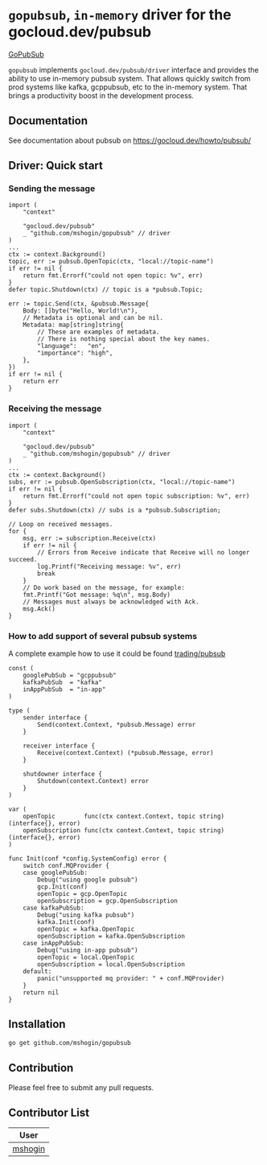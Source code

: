 # `gopubsub`, `in-memory` driver for the gocloud.dev/pubsub

[GoPubSub](https://github.com/mshogin/gopubsub)

`gopubsub` implements `gocloud.dev/pubsub/driver` interface and
provides the ability to use in-memory pubsub system.
That allows quickly switch from prod systems like kafka, gcppubsub, etc to the in-memory system. That brings a productivity boost in the development process.

## Documentation

See documentation about pubsub on https://gocloud.dev/howto/pubsub/

## Driver: Quick start

### Sending the message
```golang
import (
    "context"

    "gocloud.dev/pubsub"
	_ "github.com/mshogin/gopubsub" // driver
)
...
ctx := context.Background()
topic, err := pubsub.OpenTopic(ctx, "local://topic-name")
if err != nil {
    return fmt.Errorf("could not open topic: %v", err)
}
defer topic.Shutdown(ctx) // topic is a *pubsub.Topic;

err := topic.Send(ctx, &pubsub.Message{
	Body: []byte("Hello, World!\n"),
	// Metadata is optional and can be nil.
	Metadata: map[string]string{
		// These are examples of metadata.
		// There is nothing special about the key names.
		"language":   "en",
		"importance": "high",
	},
})
if err != nil {
	return err
}
```
### Receiving the message
```golang
import (
    "context"

    "gocloud.dev/pubsub"
	_ "github.com/mshogin/gopubsub" // driver
)
...
ctx := context.Background()
subs, err := pubsub.OpenSubscription(ctx, "local://topic-name")
if err != nil {
    return fmt.Errorf("could not open topic subscription: %v", err)
}
defer subs.Shutdown(ctx) // subs is a *pubsub.Subscription;

// Loop on received messages.
for {
	msg, err := subscription.Receive(ctx)
	if err != nil {
		// Errors from Receive indicate that Receive will no longer succeed.
		log.Printf("Receiving message: %v", err)
		break
	}
	// Do work based on the message, for example:
	fmt.Printf("Got message: %q\n", msg.Body)
	// Messages must always be acknowledged with Ack.
	msg.Ack()
}
```

### How to add support of several pubsub systems
A complete example how to use it could be found [trading/pubsub](https://github.com/mshogin/trading/blob/master/pkg/pubsub/init.go)

```golang
const (
	googlePubSub = "gcppubsub"
	kafkaPubSub  = "kafka"
	inAppPubSub  = "in-app"
)

type (
	sender interface {
		Send(context.Context, *pubsub.Message) error
	}

	receiver interface {
		Receive(context.Context) (*pubsub.Message, error)
	}

	shutdowner interface {
		Shutdown(context.Context) error
	}
)

var (
	openTopic        func(ctx context.Context, topic string) (interface{}, error)
	openSubscription func(ctx context.Context, topic string) (interface{}, error)
)

func Init(conf *config.SystemConfig) error {
	switch conf.MQProvider {
	case googlePubSub:
		Debug("using google pubsub")
		gcp.Init(conf)
		openTopic = gcp.OpenTopic
		openSubscription = gcp.OpenSubscription
	case kafkaPubSub:
		Debug("using kafka pubsub")
		kafka.Init(conf)
		openTopic = kafka.OpenTopic
		openSubscription = kafka.OpenSubscription
	case inAppPubSub:
		Debug("using in-app pubsub")
		openTopic = local.OpenTopic
		openSubscription = local.OpenSubscription
	default:
		panic("unsupported mq provider: " + conf.MQProvider)
	}
	return nil
}

```

## Installation

```sh
go get github.com/mshogin/gopubsub
```

## Contribution

Please feel free to submit any pull requests.

## Contributor List


|User|
|--|
| [mshogin](https://github.com/mshogin) |
